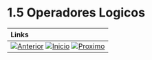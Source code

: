 # 1.5 Operadores Logicos

|**Links** |   
|:--- |
|[![Anterior](https://img.shields.io/badge/Anterior-D70A53?style=for-the-badge)](1.4.md) [![Inicio](https://img.shields.io/badge/Inicio-000000?style=for-the-badge)](../README.md) [![Proximo](https://img.shields.io/badge/Proximo-0078D6?style=for-the-badge)](1.6.md)|